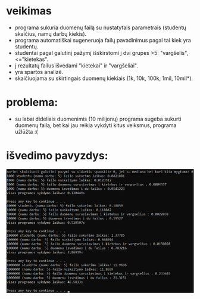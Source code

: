 # veikimas
- programa sukuria duomenų failą su nustatytais parametrais (studentų skaičius, namų darbų kiekis).
- programa automatiškai sugeneruoja failų pavadinimus pagal tai kiek yra studentų.
- studentai pagal galutinį pažymį išskirstomi į dvi grupes >5: "vargšelis", <="kietekas".
- į rezultatų failus išvedami "kietekai" ir "vargšeliai".
- yra spartos analizė.
- skaičiuojama su skirtingais duomenų kiekiais (1k, 10k, 100k, 1mil, 10mil*).

# problema:
- su labai dideliais duomenimis (10 milijonų) programa sugeba sukurti duomenų failą, bet kai jau reikia vykdyti kitus veiksmus, programa užlūžta :(

# išvedimo pavyzdys:
![alt text](sparta.png)
